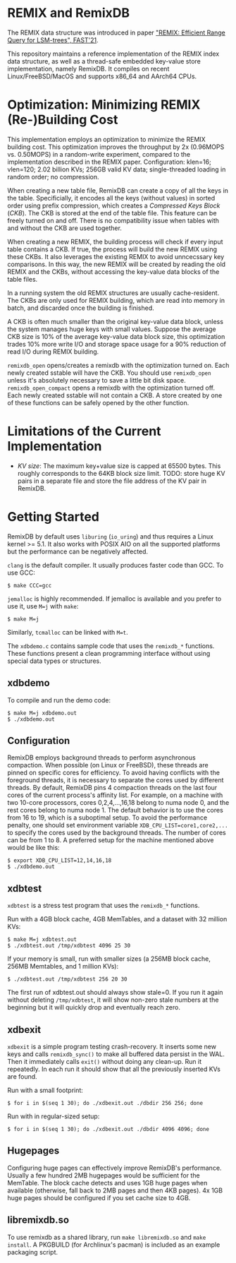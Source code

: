 # REMIX and RemixDB

The REMIX data structure was introduced in paper ["REMIX: Efficient Range Query for LSM-trees", FAST'21](https://www.usenix.org/conference/fast21/presentation/zhong).

This repository maintains a reference implementation of the REMIX index data structure,
as well as a thread-safe embedded key-value store implementation, namely RemixDB.
It compiles on recent Linux/FreeBSD/MacOS and supports x86\_64 and AArch64 CPUs.

# Optimization: Minimizing REMIX (Re-)Building Cost

This implementation employs an optimization to minimize the REMIX building cost.
This optimization improves the throughput by 2x (0.96MOPS vs. 0.50MOPS) in a random-write experiment, compared to the implementation described in the REMIX paper.
Configuration: klen=16; vlen=120; 2.02 billion KVs; 256GB valid KV data; single-threaded loading in random order; no compression.

When creating a new table file, RemixDB can create a copy of all the keys in the table.
Specificially, it encodes all the keys (without values) in sorted order using prefix compression, which creates a *Compressed Keys Block* (*CKB*).
The CKB is stored at the end of the table file.
This feature can be freely turned on and off. There is no compatibility issue when tables with and without the CKB are used together.

When creating a new REMIX, the building process will check if every input table contains a CKB.
If true, the process will build the new REMIX using these CKBs. It also leverages the existing REMIX to avoid unncecssary key comparisons.
In this way, the new REMIX will be created by reading the old REMIX and the CKBs, without accessing the key-value data blocks of the table files.

In a running system the old REMIX structures are usually cache-resident.
The CKBs are only used for REMIX building, which are read into memory in batch, and discarded once the building is finished.

A CKB is often much smaller than the original key-value data block, unless the system manages huge keys with small values.
Suppose the average CKB size is 10% of the average key-value data block size,
this optimization trades 10% more write I/O and storage space usage for a 90% reduction of read I/O during REMIX building.

`remixdb_open` opens/creates a remixdb with the optimization turned on. Each newly created sstable will have the CKB.
You should use `remixdb_open` unless it's absolutely necessary to save a little bit disk space.
`remixdb_open_compact` opens a remixdb with the optimization turned off. Each newly created sstable will not contain a CKB.
A store created by one of these functions can be safely opened by the other function.

# Limitations of the Current Implementation

* *KV size*: The maximum key+value size is capped at 65500 bytes.
This roughly corresponds to the 64KB block size limit.
TODO: store huge KV pairs in a separate file and store the file address of the KV pair in RemixDB.

# Getting Started

RemixDB by default uses `liburing` (`io_uring`) and thus requires a Linux kernel >= 5.1.
It also works with POSIX AIO on all the supported platforms but the performance can be negatively affected.

`clang` is the default compiler. It usually produces faster code than GCC. To use GCC:

    $ make CCC=gcc

`jemalloc` is highly recommended. If jemalloc is available and you prefer to use it, use `M=j` with `make`:

    $ make M=j

Similarly, `tcmalloc` can be linked with `M=t`.

The `xdbdemo.c` contains sample code that uses the `remixdb_*` functions.
These functions present a clean programming interface without using special data types or structures.

## xdbdemo
To compile and run the demo code:

    $ make M=j xdbdemo.out
    $ ./xdbdemo.out

## Configuration

RemixDB employs background threads to perform asynchronous compaction.
When possible (on Linux or FreeBSD), these threads are pinned on specific cores for efficiency.
To avoid having conflicts with the foreground threads, it is necessary to separate the cores used by different threads.
By default, RemixDB pins 4 compaction threads on the last four cores of the current process's affinity list.
For example, on a machine with two 10-core processors, cores 0,2,4,...,16,18 belong to numa node 0,
and the rest cores belong to numa node 1.
The default behavior is to use the cores from 16 to 19, which is a suboptimal setup.
To avoid the performance penalty, one should set environment variable `XDB_CPU_LIST=core1,core2,...`
to specify the cores used by the background threads.
The number of cores can be from 1 to 8.
A preferred setup for the machine mentioned above would be like this:

```
$ export XDB_CPU_LIST=12,14,16,18
$ ./xdbdemo.out
```

## xdbtest

`xdbtest` is a stress test program that uses the `remixdb_*` functions.

Run with a 4GB block cache, 4GB MemTables, and a dataset with 32 million KVs:

    $ make M=j xdbtest.out
    $ ./xdbtest.out /tmp/xdbtest 4096 25 30

If your memory is small, run with smaller sizes (a 256MB block cache, 256MB Memtables, and 1 million KVs):

    $ ./xdbtest.out /tmp/xdbtest 256 20 30

The first run of xdbtest.out should always show stale=0.
If you run it again without deleting `/tmp/xdbtest`, it will show non-zero stale numbers at the beginning but it will quickly drop and eventually reach zero.

## xdbexit

`xdbexit` is a simple program testing crash-recovery.
It inserts some new keys and calls `remixdb_sync()` to make all buffered data persist in the WAL.
Then it immediately calls `exit()` without doing any clean-up.
Run it repeatedly. In each run it should show that all the previously inserted KVs are found.

Run with a small footprint:

    $ for i in $(seq 1 30); do ./xdbexit.out ./dbdir 256 256; done

Run with in regular-sized setup:

    $ for i in $(seq 1 30); do ./xdbexit.out ./dbdir 4096 4096; done

## Hugepages

Configuring huge pages can effectively improve RemixDB's performance.
Usually a few hundred 2MB hugepages would be sufficient for the MemTable.
The block cache detects and uses 1GB huge pages when available (otherwise, fall back to 2MB pages and then 4KB pages).
4x 1GB huge pages should be configured if you set cache size to 4GB.

## libremixdb.so

To use remixdb as a shared library, run `make libremixdb.so` and `make install`.
A PKGBUILD (for Archlinux's pacman) is included as an example packaging script.
